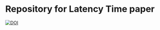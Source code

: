 # Repository for Latency Time paper
[![DOI](https://zenodo.org/badge/865307690.svg)](https://doi.org/10.5281/zenodo.13912402)
